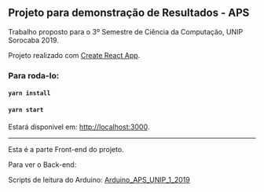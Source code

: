 ## Projeto para demonstração de Resultados - APS

Trabalho proposto para o 3º Semestre de Ciência da Computação, UNIP Sorocaba 2019.

Projeto realizado com [Create React App](https://github.com/facebook/create-react-app).

### Para roda-lo:

#### `yarn install`

#### `yarn start`

Estará disponivel em: [http://localhost:3000](http://localhost:3000).

-----

Esta é a parte Front-end do projeto.

Para ver o Back-end:

Scripts de leitura do Arduino: [Arduino_APS_UNIP_1_2019](https://github.com/FelipeAlves99/Arduino_APS_UNIP_1_2019)
